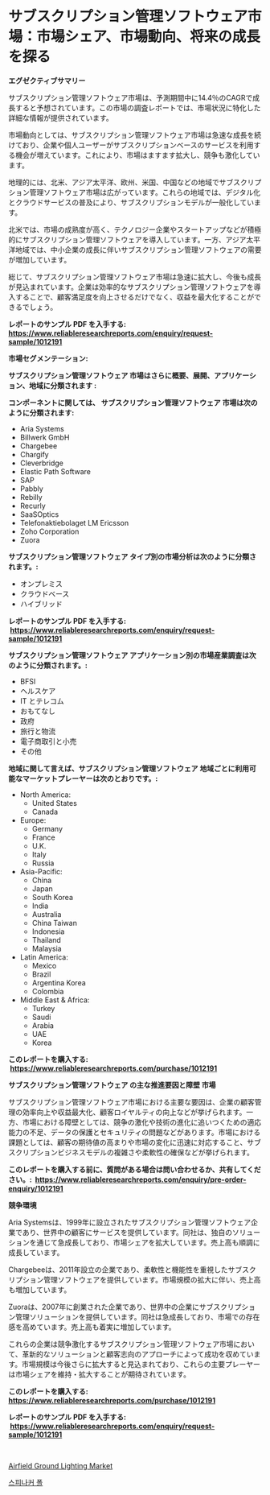 <p><h1>サブスクリプション管理ソフトウェア市場：市場シェア、市場動向、将来の成長を探る</h1></p><p><strong>エグゼクティブサマリー</strong></p>
<p><p>サブスクリプション管理ソフトウェア市場は、予測期間中に14.4％のCAGRで成長すると予想されています。この市場の調査レポートでは、市場状況に特化した詳細な情報が提供されています。</p><p>市場動向としては、サブスクリプション管理ソフトウェア市場は急速な成長を続けており、企業や個人ユーザーがサブスクリプションベースのサービスを利用する機会が増えています。これにより、市場はますます拡大し、競争も激化しています。</p><p>地理的には、北米、アジア太平洋、欧州、米国、中国などの地域でサブスクリプション管理ソフトウェア市場は広がっています。これらの地域では、デジタル化とクラウドサービスの普及により、サブスクリプションモデルが一般化しています。</p><p>北米では、市場の成熟度が高く、テクノロジー企業やスタートアップなどが積極的にサブスクリプション管理ソフトウェアを導入しています。一方、アジア太平洋地域では、中小企業の成長に伴いサブスクリプション管理ソフトウェアの需要が増加しています。</p><p>総じて、サブスクリプション管理ソフトウェア市場は急速に拡大し、今後も成長が見込まれています。企業は効率的なサブスクリプション管理ソフトウェアを導入することで、顧客満足度を向上させるだけでなく、収益を最大化することができるでしょう。</p></p>
<p><strong>レポートのサンプル PDF を入手する: <a href="https://www.reliableresearchreports.com/enquiry/request-sample/1012191">https://www.reliableresearchreports.com/enquiry/request-sample/1012191</a></strong></p>
<p><strong>市場セグメンテーション:</strong></p>
<p><strong> サブスクリプション管理ソフトウェア 市場はさらに概要、展開、アプリケーション、地域に分類されます :</strong></p>
<p><strong>コンポーネントに関しては、 サブスクリプション管理ソフトウェア 市場は次のように分類されます: &nbsp;</strong></p>
<p><ul><li>Aria Systems</li><li>Billwerk GmbH</li><li>Chargebee</li><li>Chargify</li><li>Cleverbridge</li><li>Elastic Path Software</li><li>SAP</li><li>Pabbly</li><li>Rebilly</li><li>Recurly</li><li>SaaSOptics</li><li>Telefonaktiebolaget LM Ericsson</li><li>Zoho Corporation</li><li>Zuora</li></ul></p>
<p><strong> サブスクリプション管理ソフトウェア タイプ別の市場分析は次のように分類されます。:</strong></p>
<p><ul><li>オンプレミス</li><li>クラウドベース</li><li>ハイブリッド</li></ul></p>
<p><strong>レポートのサンプル PDF を入手する: &nbsp;<a href="https://www.reliableresearchreports.com/enquiry/request-sample/1012191">https://www.reliableresearchreports.com/enquiry/request-sample/1012191</a></strong></p>
<p><strong> サブスクリプション管理ソフトウェア アプリケーション別の市場産業調査は次のように分類されます。:</strong></p>
<p><ul><li>BFSI</li><li>ヘルスケア</li><li>IT とテレコム</li><li>おもてなし</li><li>政府</li><li>旅行と物流</li><li>電子商取引と小売</li><li>その他</li></ul></p>
<p><strong>地域に関して言えば、サブスクリプション管理ソフトウェア 地域ごとに利用可能なマーケットプレーヤーは次のとおりです。:</strong></p>
<p><ul>
    <li>
        North America:
        <ul>
            <li>United States</li>
            <li>Canada</li>
        </ul>
    </li>
    <li>
        Europe:
        <ul>
            <li>Germany</li>
            <li>France</li>
            <li>U.K.</li>
            <li>Italy</li>
            <li>Russia</li>
        </ul>
    </li>
    <li>
        Asia-Pacific:
        <ul>
            <li>China</li>
            <li>Japan</li>
            <li>South Korea</li>
            <li>India</li>
            <li>Australia</li>
            <li>China Taiwan</li>
            <li>Indonesia</li>
            <li>Thailand</li>
            <li>Malaysia</li>
        </ul>
    </li>
    <li>
        Latin America:
        <ul>
            <li>Mexico</li>
            <li>Brazil</li>
            <li>Argentina Korea</li>
            <li>Colombia</li>
        </ul>
    </li>
    <li>
        Middle East & Africa:
        <ul>
            <li>Turkey</li>
            <li>Saudi</li>
            <li>Arabia</li>
            <li>UAE</li>
            <li>Korea</li>
        </ul>
    </li>
    </ul></p>
<p><strong>このレポートを購入する: &nbsp;<a href="https://www.reliableresearchreports.com/purchase/1012191">https://www.reliableresearchreports.com/purchase/1012191</a></strong></p>
<p><strong>サブスクリプション管理ソフトウェア の主な推進要因と障壁 市場</strong></p>
<p><p>サブスクリプション管理ソフトウェア市場における主要な要因は、企業の顧客管理の効率向上や収益最大化、顧客ロイヤルティの向上などが挙げられます。一方、市場における障壁としては、競争の激化や技術の進化に追いつくための適応能力の不足、データの保護とセキュリティの問題などがあります。市場における課題としては、顧客の期待値の高まりや市場の変化に迅速に対応すること、サブスクリプションビジネスモデルの複雑さや柔軟性の確保などが挙げられます。</p></p>
<p><strong>このレポートを購入する前に、質問がある場合は問い合わせるか、共有してください。:&nbsp; <a href="https://www.reliableresearchreports.com/enquiry/pre-order-enquiry/1012191">https://www.reliableresearchreports.com/enquiry/pre-order-enquiry/1012191</a></strong></p>
<p><strong>競争環境</strong></p>
<p><p>Aria Systemsは、1999年に設立されたサブスクリプション管理ソフトウェア企業であり、世界中の顧客にサービスを提供しています。同社は、独自のソリューションを通じて急成長しており、市場シェアを拡大しています。売上高も順調に成長しています。</p><p>Chargebeeは、2011年設立の企業であり、柔軟性と機能性を重視したサブスクリプション管理ソフトウェアを提供しています。市場規模の拡大に伴い、売上高も増加しています。</p><p>Zuoraは、2007年に創業された企業であり、世界中の企業にサブスクリプション管理ソリューションを提供しています。同社は急成長しており、市場での存在感を高めています。売上高も着実に増加しています。</p><p>これらの企業は競争激化するサブスクリプション管理ソフトウェア市場において、革新的なソリューションと顧客志向のアプローチによって成功を収めています。市場規模は今後さらに拡大すると見込まれており、これらの主要プレーヤーは市場シェアを維持・拡大することが期待されています。</p></p>
<p><strong>このレポートを購入する: &nbsp; <a href="https://www.reliableresearchreports.com/purchase/1012191">https://www.reliableresearchreports.com/purchase/1012191</a></strong></p>
<p><strong>レポートのサンプル PDF を入手する: &nbsp;<a href="https://www.reliableresearchreports.com/enquiry/request-sample/1012191">https://www.reliableresearchreports.com/enquiry/request-sample/1012191</a></strong><strong></strong></p>
<p>&nbsp;</p>
<p><p><a href="https://github.com/AKSHATREPORTPRIME/Market-Research-Report-List-3/blob/main/airfield-ground-lighting-market.md">Airfield Ground Lighting Market</a></p><p><a href="https://medium.com/@pyscho67867/%EC%8A%A4%ED%94%BC%EB%84%A4%EC%9D%B4%EC%BB%A4-%ED%8F%B4-%EC%8B%9C%EC%9E%A5%EC%9D%80-%EC%8B%9C%EC%9E%A5-%EC%A0%90%EC%9C%A0%EC%9C%A8-%EC%8B%9C%EC%9E%A5-%EB%8F%99%ED%96%A5-%EB%B0%8F-%EC%8B%9C%EC%9E%A5-%EC%84%B1%EC%9E%A5%EC%97%90-%EA%B4%80%ED%95%9C-%EC%A0%95%EB%B3%B4%EB%A5%BC-%EC%A0%9C%EA%B3%B5%ED%95%A9%EB%8B%88%EB%8B%A4-1c7fda6bf83d">스피나커 폴</a></p></p>